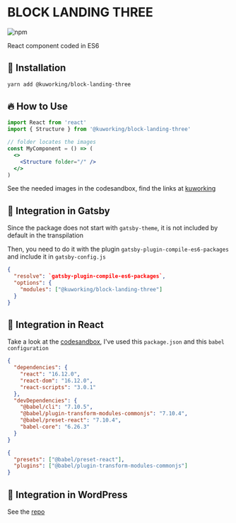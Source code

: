 # BLOCK LANDING THREE

![npm](https://img.shields.io/npm/v/@kuworking/block-landing-three?style=flat-square)

React component coded in ES6

## 🚀 Installation

```bash
yarn add @kuworking/block-landing-three
```

## 🔥 How to Use

```jsx
import React from 'react'
import { Structure } from '@kuworking/block-landing-three'

// folder locates the images
const MyComponent = () => (
  <>
    <Structure folder="/" />
  </>
)
```

See the needed images in the codesandbox, find the links at [kuworking](https://www.kuworking.com/react-blocks)

## 🖖 Integration in Gatsby

Since the package does not start with `gatsby-theme`, it is not included by default in the transpilation

Then, you need to do it with the plugin `gatsby-plugin-compile-es6-packages` and include it in `gatsby-config.js`

```json
{
  "resolve": `gatsby-plugin-compile-es6-packages`,
  "options": {
    "modules": ["@kuworking/block-landing-three"]
  }
}
```

## 🖖 Integration in React

Take a look at the [codesandbox](https://www.kuworking.com/react-blocks), I've used this `package.json` and this `babel configuration`

```json
{
  "dependencies": {
    "react": "16.12.0",
    "react-dom": "16.12.0",
    "react-scripts": "3.0.1"
  },
  "devDependencies": {
    "@babel/cli": "7.10.5",
    "@babel/plugin-transform-modules-commonjs": "7.10.4",
    "@babel/preset-react": "7.10.4",
    "babel-core": "6.26.3"
  }
}
```

```json
{
  "presets": ["@babel/preset-react"],
  "plugins": ["@babel/plugin-transform-modules-commonjs"]
}
```

## 🖖 Integration in WordPress

See the [repo](https://github.com/kuworking/wordpress-theme-kuworking-landing-three.git)